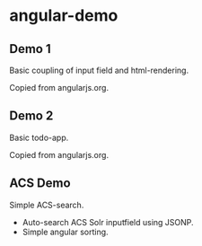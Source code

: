 angular-demo
============



## Demo 1

Basic coupling of input field and html-rendering.

Copied from angularjs.org.



## Demo 2

Basic todo-app.

Copied from angularjs.org.



## ACS Demo

Simple ACS-search.

- Auto-search ACS Solr inputfield using JSONP.
- Simple angular sorting.
